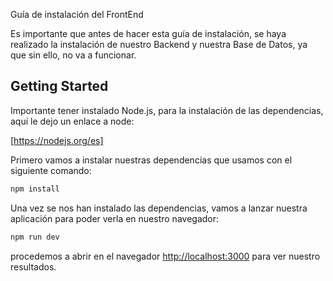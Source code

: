 Guía de instalación del FrontEnd

Es importante que antes de hacer esta guía de instalación, se haya realizado la instalación de nuestro Backend y nuestra Base de Datos, ya que sin ello, no va a funcionar.

## Getting Started

Importante tener instalado Node.js, para la instalación de las dependencias, aquí le dejo un enlace a node:

[https://nodejs.org/es]

Primero vamos a instalar nuestras dependencias que usamos con el siguiente comando:

```bash
npm install
```

Una vez se nos han instalado las dependencias, vamos a lanzar nuestra aplicación para poder verla en nuestro navegador:

```bash
npm run dev
```

procedemos a abrir en el navegador [http://localhost:3000](http://localhost:3000) para ver nuestro resultados.



